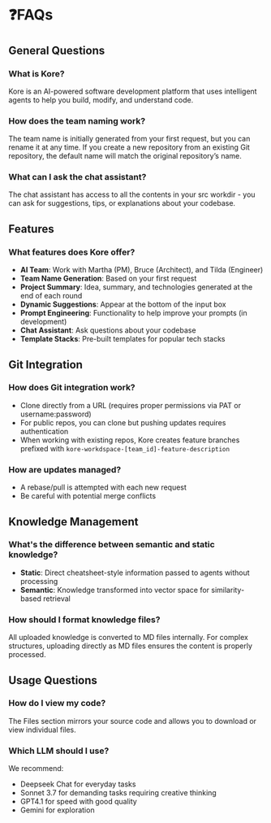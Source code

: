 # ❓FAQs

## General Questions

### What is Kore?

Kore is an AI-powered software development platform that uses intelligent agents to help you build, modify, and understand code.

### How does the team naming work?

The team name is initially generated from your first request, but you can rename it at any time. If you create a new repository from an existing Git repository, the default name will match the original repository’s name.

### What can I ask the chat assistant?

The chat assistant has access to all the contents in your src workdir - you can ask for suggestions, tips, or explanations about your codebase.

## Features

### What features does Kore offer?

- **AI Team**: Work with Martha (PM), Bruce (Architect), and Tilda (Engineer)
- **Team Name Generation**: Based on your first request
- **Project Summary**: Idea, summary, and technologies generated at the end of each round
- **Dynamic Suggestions**: Appear at the bottom of the input box
- **Prompt Engineering**: Functionality to help improve your prompts (in development)
- **Chat Assistant**: Ask questions about your codebase
- **Template Stacks**: Pre-built templates for popular tech stacks

## Git Integration

### How does Git integration work?

- Clone directly from a URL (requires proper permissions via PAT or username:password)
- For public repos, you can clone but pushing updates requires authentication
- When working with existing repos, Kore creates feature branches prefixed with `kore-workdspace-[team_id]-feature-description`

### How are updates managed?

- A rebase/pull is attempted with each new request
- Be careful with potential merge conflicts

## Knowledge Management

### What's the difference between semantic and static knowledge?

- **Static**: Direct cheatsheet-style information passed to agents without processing
- **Semantic**: Knowledge transformed into vector space for similarity-based retrieval

### How should I format knowledge files?

All uploaded knowledge is converted to MD files internally. For complex structures, uploading directly as MD files ensures the content is properly processed.

## Usage Questions

### How do I view my code?

The Files section mirrors your source code and allows you to download or view individual files.

### Which LLM should I use?

We recommend:

- Deepseek Chat for everyday tasks
- Sonnet 3.7 for demanding tasks requiring creative thinking
- GPT4.1 for speed with good quality
- Gemini for exploration
